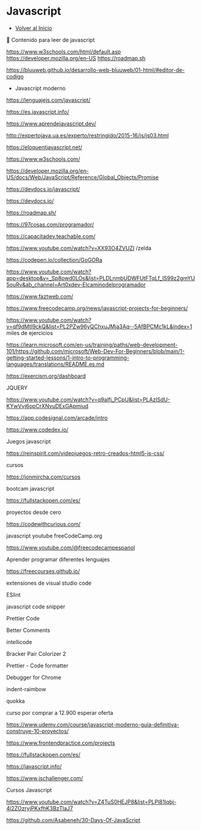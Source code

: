 # Javascript
- [Volver al Inicio](../README.md)

<aside>
👋 Contenido para leer de javascript
  
https://www.w3schools.com/html/default.asp
https://developer.mozilla.org/en-US
https://roadmap.sh

https://bluuweb.github.io/desarrollo-web-bluuweb/01-html/#editor-de-codigo

- Javascript moderno

https://lenguajejs.com/javascript/

https://es.javascript.info/

https://www.aprendejavascript.dev/

http://expertojava.ua.es/experto/restringido/2015-16/js/js03.html

https://eloquentjavascript.net/

https://www.w3schools.com/

https://developer.mozilla.org/en-US/docs/Web/JavaScript/Reference/Global_Objects/Promise

https://devdocs.io/javascript/

https://devdocs.io/

https://roadmap.sh/

https://97cosas.com/programador/

https://capacitadev.teachable.com/

https://www.youtube.com/watch?v=XX93O4ZVUZI /zelda

https://codepen.io/collection/GoGORa

https://www.youtube.com/watch?app=desktop&v=_Sp8pwd0LOs&list=PLDLnmbUDWFUtFTqLf_lS99z2gmYU5ouRv&ab_channel=Art0xdev-Elcaminodelprogramador

https://www.faztweb.com/

https://www.freecodecamp.org/news/javascript-projects-for-beginners/

https://www.youtube.com/watch?v=qf9dMtl9ckQ&list=PL2PZw96yQChxuJMja3Aq--5AfBPCMc1kL&index=1  miles de ejercicios

https://learn.microsoft.com/en-us/training/paths/web-development-101/https://github.com/microsoft/Web-Dev-For-Beginners/blob/main/1-getting-started-lessons/1-intro-to-programming-languages/translations/README.es.md

https://exercism.org/dashboard

JQUERY

https://www.youtube.com/watch?v=q9alfj_PCpU&list=PLAzlSdU-KYwVvj6opCrXNvuDExGApmiud

https://app.codesignal.com/arcade/intro

https://www.codedex.io/

Juegos javascript

https://reinspirit.com/videojuegos-retro-creados-html5-js-css/ 

cursos

https://jonmircha.com/cursos

bootcam javascript

https://fullstackopen.com/es/

proyectos desde cero

https://codewithcurious.com/

javascript youtube freeCodeCamp.org

https://www.youtube.com/@freecodecampespanol

Aprender programar diferentes lenguajes

https://freecourses.github.io/

extensiones de visual studio code

ESlint

javascript  code snipper

Prettier Code

Better Comments

intellicode 

Bracker Pair Colorizer 2

Prettier - Code formatter

Debugger for Chrome

indent-raimbow

quokka

curso por comprar a 12.900 esperar oferta

https://www.udemy.com/course/javascript-moderno-guia-definitiva-construye-10-proyectos/

https://www.frontendpractice.com/projects

https://fullstackopen.com/es/

https://javascript.info/

https://www.jschallenger.com/ 

</aside>

Cursos Javascript 

https://www.youtube.com/watch?v=Z4TuS0HEJP8&list=PLPl81lqbj-4I2ZOzryjPKxfhK3BzTlaJ7

https://github.com/Asabeneh/30-Days-Of-JavaScript
